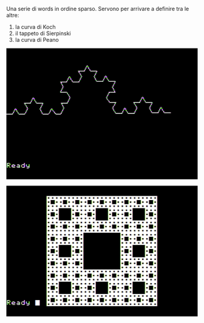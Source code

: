 Una serie di words in ordine sparso.
Servono per arrivare a definire tra le altre:
1) la curva di Koch
2) il tappeto di Sierpinski
3) la curva di Peano

![Koch](https://github.com/MarcoVerpelli/Sorgenti-Apple-II/blob/master/GraFORTH/WORDS/Koch.png)

![Carpet](https://github.com/MarcoVerpelli/Sorgenti-Apple-II/blob/master/GraFORTH/WORDS/Carpet.png)
